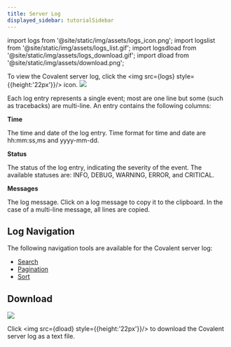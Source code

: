 ```yaml
---
title: Server Log
displayed_sidebar: tutorialSidebar
---
```

import logs from '@site/static/img/assets/logs_icon.png';
import logslist from '@site/static/img/assets/logs_list.gif';
import logsdload from '@site/static/img/assets/logs_download.gif';
import dload from '@site/static/img/assets/download.png';


To view the Covalent server log, click the <img src={logs} style={{height:'22px'}}/> icon.
<img src={logslist}/>

Each log entry represents a single event; most are one line but some (such as tracebacks) are multi-line. An entry contains the following columns:

**Time**
<div style={{marginTop:'-17px',marginBottom:'10px'}}>
The time and date of the log entry. Time format for time and date are hh:mm:ss,ms and yyyy-mm-dd.
</div>

**Status**
<div style={{marginTop:'-17px',marginBottom:'10px'}}>
The status of the log entry, indicating the severity of the event. The available statuses are: INFO, DEBUG, WARNING, ERROR, and CRITICAL.</div>


**Messages**
<div style={{marginTop:'-17px',marginBottom:'10px'}}>
The log message. Click on a log message to copy it to the clipboard. In the case of a multi-line message, all lines are copied.</div>

## Log Navigation

The following navigation tools are available for the Covalent server log:

* [Search](/docs/user-documentation/user-interface/server-log-search)
* [Pagination](/docs/user-documentation/user-interface/server-lo-pagination)
* [Sort](/docs/user-documentation/user-interface/server-log-sort)

## Download
<img src={logsdload}/>

Click <img src={dload} style={{height:'22px'}}/> to download the Covalent server log as a text file.




